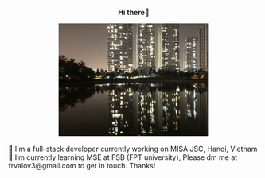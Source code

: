 <p align="center" style="font-size:30"><b>Hi there👋</b></p>
<p align="center">
  <img src="https://github.com/frvalov3/frvalov3/blob/main/27974B32-DA85-48B5-8682-88CABC5AA625_1_105_c.jpeg" width="60%" title="hover text">
</p>
🔭 I'm a full-stack developer currently working on MISA JSC, Hanoi, Vietnam 
🌱 I’m currently learning MSE at FSB (FPT university), 
Please dm me at frvalov3@gmail.com to get in touch. Thanks!
<!--
**frvalov3/frvalov3** is a ✨ _special_ ✨ repository because its `README.md` (this file) appears on your GitHub profile.

Here are some ideas to get you started:
 
